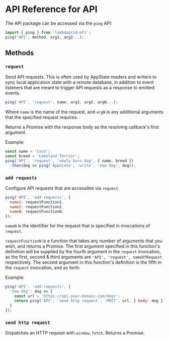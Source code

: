 # API Reference for API

The API package can be accessed via the `ping` API:

```javascript
import { ping } from 'lambdagrid-mfi';
ping('API', method, arg1, arg2...);
```

## Methods

### `request`

Send API requests. This is often used by AppState readers and writers to sync local application state with a remote database, in addition to event listeners that are meant to trigger API requests as a response to emitted events.

```javascript
ping('API', 'request', name, arg1, arg2, argN...);
```

Where `name` is the name of the request, and `argN` is any additional arguments that the specified request requires.

Returns a Promise with the response body as the resolving callback's first argument.

Example:

```javascript
const name = 'Coco';
const breed = 'Lakeland Terrior';
ping('API', 'request', 'newly born dog', { name, breed })
  .then(dog => ping('AppState', 'write', 'new dog', dog));
```

### `add requests`

Configure API requests that are accessible via `request`.

```javascript
ping('API', 'add requests', {
  name1: requestFunction1,
  name2: requestFunction2,
  nameN: requestFunctionN,
});
```

`nameN` is the identifier for the request that is specified in invocations of `request`.

`requestFunctionN` is a function that takes any number of arguments that you wish, and returns a Promise. The first argument specified in this function's definition will be supplied by the fourth argument in the `request` invocation, as the first, second & third arguments are `'API', 'request', nameOfRequest` respectively. The second argument in this function's definition is the fifth in the `request` invocation, and so forth.

Example:

```javascript
ping('API', 'add requests', {
  'new dog': dog => {
    const url = 'https://api.your-domain.com/dogs';
    return ping('API', 'send http request', 'POST', url, { body: dog });
  }
});
```

### `send http request`

Dispatches an HTTP request with `window.fetch`. Returns a Promise.
